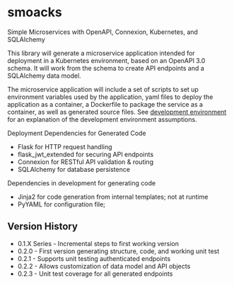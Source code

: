 # smoacks
Simple Microservices with OpenAPI, Connexion, Kubernetes, and SQLAlchemy

This library will generate a microservice application intended for deployment
in a Kubernetes environment, based on an OpenAPI 3.0 schema. It will work
from the schema to create API endpoints and a SQLAlchemy data model.

The microservice application will include a set of scripts to set up
environment variables used by the application, yaml files to deploy the
application as a container, a Dockerfile to package the service as a container,
as well as generated source files. See [development environment](DEV_ENVIRONMENT.md)
for an explanation of the development environment assumptions.

Deployment Dependencies for Generated Code

- Flask for HTTP request handling
- flask_jwt_extended for securing API endpoints
- Connexion for RESTful API validation & routing
- SQLAlchemy for database persistence

Dependencies in development for generating code
- Jinja2 for code generation from internal templates; not at runtime
- PyYAML for configuration file; 

Version History
---------------

* 0.1.X Series - Incremental steps to first working version
* 0.2.0 - First version generating structure, code, and working unit test
* 0.2.1 - Supports unit testing authenticated endpoints
* 0.2.2 - Allows customization of data model and API objects
* 0.2.3 - Unit test coverage for all generated endpoints
